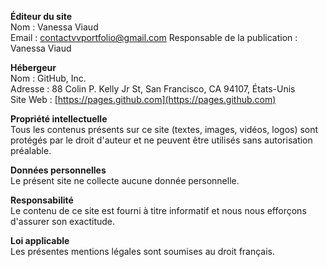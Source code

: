 **Éditeur du site**  
Nom : Vanessa Viaud  
Email : contactvvportfolio@gmail.com
Responsable de la publication : Vanessa Viaud

**Hébergeur**  
Nom : GitHub, Inc.  
Adresse : 88 Colin P. Kelly Jr St, San Francisco, CA 94107, États-Unis  
Site Web : [https://pages.github.com](https://pages.github.com)

**Propriété intellectuelle**  
Tous les contenus présents sur ce site (textes, images, vidéos, logos) sont protégés par le droit d'auteur et ne peuvent être utilisés sans autorisation préalable.

**Données personnelles**  
Le présent site ne collecte aucune donnée personnelle.

**Responsabilité**  
Le contenu de ce site est fourni à titre informatif et nous nous efforçons d'assurer son exactitude.

**Loi applicable**  
Les présentes mentions légales sont soumises au droit français.
